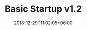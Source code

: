 ---
title: "Basic Startup v1.2"
date: 2018-12-29T11:02:05+06:00
description: "this is meta description"
type : "docs"
---